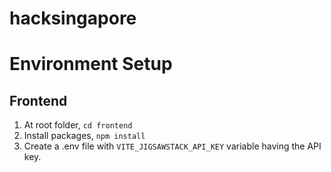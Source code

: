 # hacksingapore

# Environment Setup

## Frontend

1. At root folder, `cd frontend`
2. Install packages, `npm install`
3. Create a .env file with `VITE_JIGSAWSTACK_API_KEY` variable having the API key.

